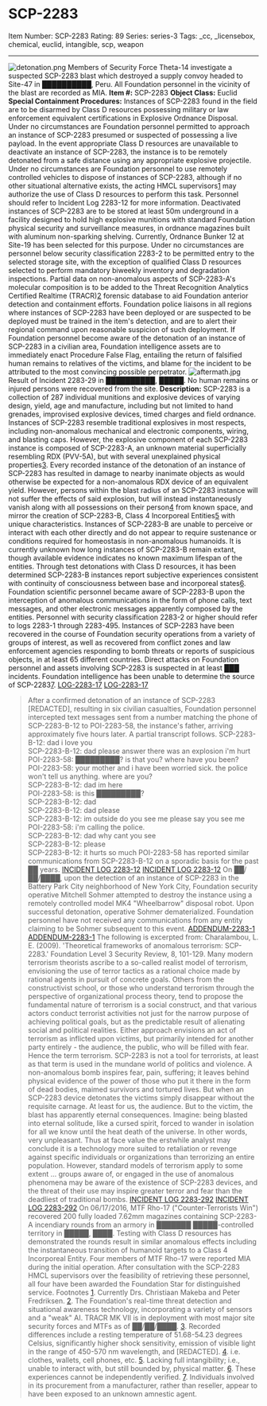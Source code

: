 # SCP-2283
Item Number: SCP-2283
Rating: 89
Series: series-3
Tags: _cc, _licensebox, chemical, euclid, intangible, scp, weapon

---

![detonation.png](https://scp-wiki.wdfiles.com/local--files/scp-2283/detonation.png)
Members of Security Force Theta-14 investigate a suspected SCP-2283 blast which destroyed a supply convoy headed to Site-47 in ██████████, Peru. All Foundation personnel in the vicinity of the blast are recorded as MIA.
**Item #:** SCP-2283
**Object Class:** Euclid
**Special Containment Procedures:** Instances of SCP-2283 found in the field are to be disarmed by Class D resources possessing military or law enforcement equivalent certifications in Explosive Ordnance Disposal. Under no circumstances are Foundation personnel permitted to approach an instance of SCP-2283 presumed or suspected of possessing a live payload.
In the event appropriate Class D resources are unavailable to deactivate an instance of SCP-2283, the instance is to be remotely detonated from a safe distance using any appropriate explosive projectile.
Under no circumstances are Foundation personnel to use remotely controlled vehicles to dispose of instances of SCP-2283, although if no other situational alternative exists, the acting HMCL supervisors[1](javascript:;) may authorize the use of Class D resources to perform this task. Personnel should refer to Incident Log 2283-12 for more information.
Deactivated instances of SCP-2283 are to be stored at least 50m underground in a facility designed to hold high explosive munitions with standard Foundation physical security and surveillance measures, in ordnance magazines built with aluminum non-sparking shelving. Currently, Ordnance Bunker 12 at Site-19 has been selected for this purpose.
Under no circumstances are personnel below security classification 2283-2 to be permitted entry to the selected storage site, with the exception of qualified Class D resources selected to perform mandatory biweekly inventory and degradation inspections.
Partial data on non-anomalous aspects of SCP-2283-A's molecular composition is to be added to the Threat Recognition Analytics Certified Realtime (TRACR)[2](javascript:;) forensic database to aid Foundation anterior detection and containment efforts. Foundation police liaisons in all regions where instances of SCP-2283 have been deployed or are suspected to be deployed must be trained in the item's detection, and are to alert their regional command upon reasonable suspicion of such deployment.
If Foundation personnel become aware of the detonation of an instance of SCP-2283 in a civilian area, Foundation intelligence assets are to immediately enact Procedure False Flag, entailing the return of falsified human remains to relatives of the victims, and blame for the incident to be attributed to the most convincing possible perpetrator.
![aftermath.jpg](https://scp-wiki.wdfiles.com/local--files/scp-2283/aftermath.jpg)
Result of Incident 2283-29 in ██████████, █████. No human remains or injured persons were recovered from the site.
**Description:** SCP-2283 is a collection of 287 individual munitions and explosive devices of varying design, yield, age and manufacture, including but not limited to hand grenades, improvised explosive devices, timed charges and field ordnance. Instances of SCP-2283 resemble traditional explosives in most respects, including non-anomalous mechanical and electronic components, wiring, and blasting caps.
However, the explosive component of each SCP-2283 instance is composed of SCP-2283-A, an unknown material superficially resembling RDX (PVV-5A), but with several unexplained physical properties[3](javascript:;).
Every recorded instance of the detonation of an instance of SCP-2283 has resulted in damage to nearby inanimate objects as would otherwise be expected for a non-anomalous RDX device of an equivalent yield. However, persons within the blast radius of an SCP-2283 instance will not suffer the effects of said explosion, but will instead instantaneously vanish along with all possessions on their person[4](javascript:;) from known space, and mirror the creation of SCP-2283-B, Class 4 Incorporeal Entities[5](javascript:;) with unique characteristics.
Instances of SCP-2283-B are unable to perceive or interact with each other directly and do not appear to require sustenance or conditions required for homeostasis in non-anomalous humanoids. It is currently unknown how long instances of SCP-2283-B remain extant, though available evidence indicates no known maximum lifespan of the entities.
Through test detonations with Class D resources, it has been determined SCP-2283-B instances report subjective experiences consistent with continuity of consciousness between base and incorporeal states[6](javascript:;). Foundation scientific personnel became aware of SCP-2283-B upon the interception of anomalous communications in the form of phone calls, text messages, and other electronic messages apparently composed by the entities. Personnel with security classification 2283-2 or higher should refer to logs 2283-1 through 2283-495.
Instances of SCP-2283 have been recovered in the course of Foundation security operations from a variety of groups of interest, as well as recovered from conflict zones and law enforcement agencies responding to bomb threats or reports of suspicious objects, in at least 65 different countries. Direct attacks on Foundation personnel and assets involving SCP-2283 is suspected in at least ███ incidents. Foundation intelligence has been unable to determine the source of SCP-2283[7](javascript:;).
[LOG-2283-17](javascript:;)
[LOG-2283-17](javascript:;)
> After a confirmed detonation of an instance of SCP-2283 [REDACTED], resulting in six civilian casualties, Foundation personnel intercepted text messages sent from a number matching the phone of SCP-2283-B-12 to POI-2283-58, the instance's father, arriving approximately five hours later. A partial transcript follows.
> SCP-2283-B-12: dad i love you  
>  SCP-2283-B-12: dad please answer there was an explosion i'm hurt  
>  POI-2283-58: █████████? is that you? where have you been?  
>  POI-2283-58: your mother and i have been worried sick. the police won't tell us anything. where are you?  
>  SCP-2283-B-12: dad im here  
>  POI-2283-58: is this █████████?  
>  SCP-2283-B-12: dad  
>  SCP-2283-B-12: dad please  
>  SCP-2283-B-12: im outside do you see me please say you see me  
>  POI-2283-58: i'm calling the police.  
>  SCP-2283-B-12: dad why cant you see  
>  SCP-2283-B-12: please  
>  SCP-2283-B-12: it hurts so much
> POI-2283-58 has reported similar communications from SCP-2283-B-12 on a sporadic basis for the past ██ years.
[INCIDENT LOG 2283-12](javascript:;)
[INCIDENT LOG 2283-12](javascript:;)
On ██/██/████, upon the detection of an instance of SCP-2283 in the Battery Park City neighborhood of New York City, Foundation security operative Mitchell Sohmer attempted to destroy the instance using a remotely controlled model MK4 "Wheelbarrow" disposal robot. Upon successful detonation, operative Sohmer dematerialized.
Foundation personnel have not received any communications from any entity claiming to be Sohmer subsequent to this event.
[ADDENDUM-2283-1](javascript:;)
[ADDENDUM-2283-1](javascript:;)
The following is excerpted from: Charalambou, L. E. (2009). 'Theoretical frameworks of anomalous terrorism: SCP-2283.' Foundation Level 3 Security Review, 8, 101-129.
> Many modern terrorism theorists ascribe to a so-called realist model of terrorism, envisioning the use of terror tactics as a rational choice made by rational agents in pursuit of concrete goals. Others from the constructivist school, or those who understand terrorism through the perspective of organizational process theory, tend to propose the fundamental nature of terrorism is a social construct, and that various actors conduct terrorist activities not just for the narrow purpose of achieving political goals, but as the predictable result of alienating social and political realities.
> Either approach envisions an act of terrorism as inflicted upon victims, but primarily intended for another party entirely - the audience, the public, who will be filled with fear. Hence the term terrorism.
> SCP-2283 is not a tool for terrorists, at least as that term is used in the mundane world of politics and violence. A non-anomalous bomb inspires fear, pain, suffering; it leaves behind physical evidence of the power of those who put it there in the form of dead bodies, maimed survivors and tortured lives. But when an SCP-2283 device detonates the victims simply disappear without the requisite carnage.
> At least for us, the audience. But to the victim, the blast has apparently eternal consequences. Imagine: being blasted into eternal solitude, like a cursed spirit, forced to wander in isolation for all we know until the heat death of the universe.
> In other words, very unpleasant. Thus at face value the erstwhile analyst may conclude it is a technology more suited to retaliation or revenge against specific individuals or organizations than terrorizing an entire population.
> However, standard models of terrorism apply to some extent … groups aware of, or engaged in the use of anomalous phenomena may be aware of the existence of SCP-2283 devices, and the threat of their use may inspire greater terror and fear than the deadliest of traditional bombs.
[INCIDENT LOG 2283-292](javascript:;)
[INCIDENT LOG 2283-292](javascript:;)
On 06/17/2016, MTF Rho-17 ("Counter-Terrorists Win") recovered 200 fully loaded 7.62mm magazines containing SCP-2283-A incendiary rounds from an armory in ███████ █████-controlled territory in █████, ████. Testing with Class D resources has demonstrated the rounds result in similar anomalous effects including the instantaneous transition of humanoid targets to a Class 4 Incorporeal Entity.
Four members of MTF Rho-17 were reported MIA during the initial operation. After consultation with the SCP-2283 HMCL supervisors over the feasibility of retrieving these personnel, all four have been awarded the Foundation Star for distinguished service.
Footnotes
[1](javascript:;). Currently Drs. Christiaan Makeba and Peter Fredriksen.
[2](javascript:;). The Foundation's real-time threat detection and situational awareness technology, incorporating a variety of sensors and a "weak" AI. TRACR MK VII is in deployment with most major site security forces and MTFs as of ██/██/████.
[3](javascript:;). Recorded differences include a resting temperature of 51.68-54.23 degrees Celsius, significantly higher shock sensitivity, emission of visible light in the range of 450-570 nm wavelength, and [REDACTED].
[4](javascript:;). i.e. clothes, wallets, cell phones, etc.
[5](javascript:;). Lacking full intangibility; i.e., unable to interact with, but still bounded by, physical matter.
[6](javascript:;). These experiences cannot be independently verified.
[7](javascript:;). Individuals involved in its procurement from a manufacturer, rather than reseller, appear to have been exposed to an unknown amnestic agent.